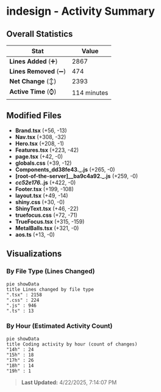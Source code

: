 # indesign - Activity Summary 

## Overall Statistics

| Stat                   | Value                                                             |
| ---------------------- | ----------------------------------------------------------------- |
| **Lines Added** (➕)   | 2867                                          |
| **Lines Removed** (➖) | 474                                        |
| **Net Change** (↕)    | 2393                |
| **Active Time** (⌚)   | 114 minutes |


## Modified Files
- **Brand.tsx** (+56, -13)
- **Nav.tsx** (+308, -32)
- **Hero.tsx** (+208, -1)
- **Features.tsx** (+223, -42)
- **page.tsx** (+42, -0)
- **globals.css** (+39, -12)
- **Components_dd38fe43._.js** (+265, -0)
- **[root-of-the-server]__ba9c4a92._.js** (+259, -0)
- **_cc52e176._.js** (+422, -0)
- **Footer.tsx** (+199, -108)
- **layout.tsx** (+49, -14)
- **shiny.css** (+30, -0)
- **ShinyText.tsx** (+46, -22)
- **truefocus.css** (+72, -71)
- **TrueFocus.tsx** (+315, -159)
- **MetalBalls.tsx** (+321, -0)
- **aos.ts** (+13, -0)

## Visualizations

### By File Type (Lines Changed)

```mermaid
pie showData
title Lines changed by file type
".tsx" : 2158
".css" : 224
".js" : 946
".ts" : 13
```

### By Hour (Estimated Activity Count)

```mermaid
pie showData
title Coding activity by hour (count of changes)
"14h" : 24
"15h" : 18
"17h" : 26
"18h" : 14
"19h" : 1
```


> **Last Updated:** 4/22/2025, 7:14:07 PM